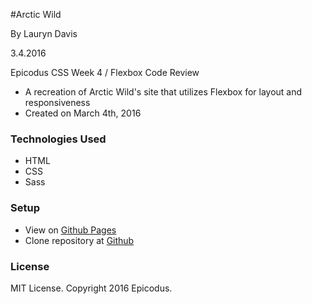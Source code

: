 #Arctic Wild

By Lauryn Davis

3.4.2016

Epicodus CSS Week 4 / Flexbox Code Review 

* A recreation of Arctic Wild's site that utilizes Flexbox for layout and responsiveness
* Created on March 4th, 2016

### Technologies Used

* HTML
* CSS
* Sass

### Setup

* View on [Github Pages](http://lryndavis.github.io/arctic_wild)
* Clone repository at [Github](https://github.com/lryndavis/arctic_wild.git)

### License
MIT License. Copyright 2016 Epicodus.
